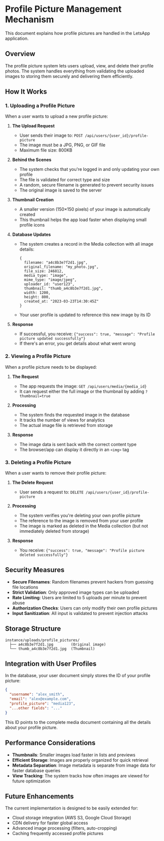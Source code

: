 # Profile Picture Management Mechanism

This document explains how profile pictures are handled in the LetsApp application.

## Overview

The profile picture system lets users upload, view, and delete their profile photos. The system handles everything from validating the uploaded images to storing them securely and delivering them efficiently.

## How It Works

### 1. Uploading a Profile Picture

When a user wants to upload a new profile picture:

1. **The Upload Request**
   - User sends their image to: `POST /api/users/{user_id}/profile-picture`
   - The image must be a JPG, PNG, or GIF file
   - Maximum file size: 800KB

2. **Behind the Scenes**
   - The system checks that you're logged in and only updating your own profile
   - The file is validated for correct type and size
   - A random, secure filename is generated to prevent security issues
   - The original image is saved to the server

3. **Thumbnail Creation**
   - A smaller version (150×150 pixels) of your image is automatically created
   - This thumbnail helps the app load faster when displaying small profile icons

4. **Database Updates**
   - The system creates a record in the Media collection with all image details:
     ```
     {
       filename: "a4c8b3e7f2d1.jpg",
       original_filename: "my_photo.jpg",
       file_size: 246812,
       media_type: "image",
       mime_type: "image/jpeg",
       uploader_id: "user123",
       thumbnail: "thumb_a4c8b3e7f2d1.jpg",
       width: 1200,
       height: 800,
       created_at: "2023-03-23T14:30:45Z"
     }
     ```
   - Your user profile is updated to reference this new image by its ID

5. **Response**
   - If successful, you receive: `{"success": true, "message": "Profile picture updated successfully"}`
   - If there's an error, you get details about what went wrong

### 2. Viewing a Profile Picture

When a profile picture needs to be displayed:

1. **The Request**
   - The app requests the image: `GET /api/users/media/{media_id}`
   - It can request either the full image or the thumbnail by adding `?thumbnail=true`

2. **Processing**
   - The system finds the requested image in the database
   - It tracks the number of views for analytics
   - The actual image file is retrieved from storage

3. **Response**
   - The image data is sent back with the correct content type
   - The browser/app can display it directly in an `<img>` tag

### 3. Deleting a Profile Picture

When a user wants to remove their profile picture:

1. **The Delete Request**
   - User sends a request to: `DELETE /api/users/{user_id}/profile-picture`

2. **Processing**
   - The system verifies you're deleting your own profile picture
   - The reference to the image is removed from your user profile
   - The image is marked as deleted in the Media collection (but not immediately deleted from storage)

3. **Response**
   - You receive: `{"success": true, "message": "Profile picture deleted successfully"}`

## Security Measures

- **Secure Filenames**: Random filenames prevent hackers from guessing file locations
- **Strict Validation**: Only approved image types can be uploaded
- **Rate Limiting**: Users are limited to 5 uploads per minute to prevent abuse
- **Authorization Checks**: Users can only modify their own profile pictures
- **Input Sanitization**: All input is validated to prevent injection attacks

## Storage Structure

```
instance/uploads/profile_pictures/
  ├── a4c8b3e7f2d1.jpg        (Original image)
  └── thumb_a4c8b3e7f2d1.jpg  (Thumbnail)
```

## Integration with User Profiles

In the database, your user document simply stores the ID of your profile picture:

```json
{
  "username": "alex_smith",
  "email": "alex@example.com",
  "profile_picture": "media123",
  "...other fields": "..."
}
```

This ID points to the complete media document containing all the details about your profile picture.

## Performance Considerations

- **Thumbnails**: Smaller images load faster in lists and previews
- **Efficient Storage**: Images are properly organized for quick retrieval
- **Metadata Separation**: Image metadata is separate from image data for faster database queries
- **View Tracking**: The system tracks how often images are viewed for future optimization

## Future Enhancements

The current implementation is designed to be easily extended for:
- Cloud storage integration (AWS S3, Google Cloud Storage)
- CDN delivery for faster global access
- Advanced image processing (filters, auto-cropping)
- Caching frequently accessed profile pictures